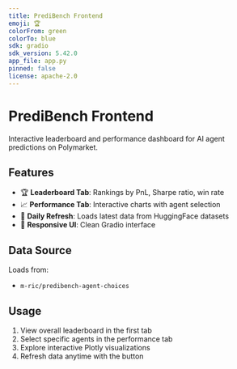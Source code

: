 ```yaml
---
title: PrediBench Frontend
emoji: 🏆
colorFrom: green
colorTo: blue
sdk: gradio
sdk_version: 5.42.0
app_file: app.py
pinned: false
license: apache-2.0
---
```


# PrediBench Frontend

Interactive leaderboard and performance dashboard for AI agent predictions on Polymarket.

## Features

- 🏆 **Leaderboard Tab**: Rankings by PnL, Sharpe ratio, win rate
- 📈 **Performance Tab**: Interactive charts with agent selection
- 🔄 **Daily Refresh**: Loads latest data from HuggingFace datasets
- 📱 **Responsive UI**: Clean Gradio interface

## Data Source

Loads from:
- `m-ric/predibench-agent-choices`

## Usage

1. View overall leaderboard in the first tab
2. Select specific agents in the performance tab
3. Explore interactive Plotly visualizations
4. Refresh data anytime with the button